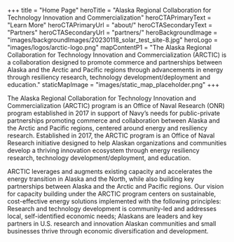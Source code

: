 +++
title = "Home Page"
heroTitle = "Alaska Regional Collaboration for Technology Innovation and Commercialization"
heroCTAPrimaryText = "Learn More"
heroCTAPrimaryUrl = "about/"
heroCTASecondaryText = "Partners"
heroCTASecondaryUrl = "partners/"
heroBackgroundImage = "images/backgroundImages/20230118_solar_test_site-8.jpg"
heroLogo = "images/logos/arctic-logo.png"
mapContentP1 = "The Alaska Regional Collaboration for Technology Innovation and Commercialization (ARCTIC) is a collaboration designed to promote commerce and partnerships between Alaska and the Arctic and Pacific regions through advancements in energy through resiliency research, technology development/deployment and education."
staticMapImage = "images/static_map_placeholder.png"
+++

The Alaska Regional Collaboration for Technology Innovation and Commercialization (ARCTIC) program is an Office of Naval Research (ONR) program established in 2017 in support of Navy’s needs for public-private partnerships promoting commerce and collaboration between Alaska and the Arctic and Pacific regions, centered around energy and resiliency research. Established in 2017, the ARCTIC program is an Office of Naval Research initiative designed to help Alaskan organizations and communities develop a thriving innovation ecosystem through energy resiliency research, technology development/deployment, and education. 

ARCTIC leverages and augments existing capacity and accelerates the energy transition in Alaska and the North, while also building key partnerships between Alaska and the Arctic and Pacific regions. Our vision for capacity building under the ARCTIC program centers on sustainable, cost-effective energy solutions implemented with the following principles: Research and technology development is community-led and addresses local, self-identified economic needs; Alaskans are leaders and key partners in U.S. research and innovation Alaskan communities and small businesses thrive through economic diversification and development.
